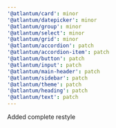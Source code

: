 ```yaml
---
'@atlantum/card': minor
'@atlantum/datepicker': minor
'@atlantum/group': minor
'@atlantum/select': minor
'@atlantum/grid': minor
'@atlantum/accordion': patch
'@atlantum/accordion-item': patch
'@atlantum/button': patch
'@atlantum/input': patch
'@atlantum/main-header': patch
'@atlantum/sidebar': patch
'@atlantum/theme': patch
'@atlantum/heading': patch
'@atlantum/text': patch
---
```


Added complete restyle
